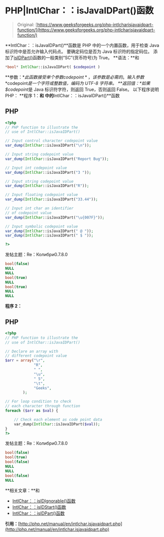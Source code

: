 # PHP|IntlChar：：isJavaIDPart()函数

> Original: [https://www.geeksforgeeks.org/php-intlcharisjavaidpart-function/](https://www.geeksforgeeks.org/php-intlcharisjavaidpart-function/)

**IntlChar：：isJavaIDPart()**函数是 PHP 中的一个内置函数，用于检查 Java 标识符中是否允许输入代码点。 要确定码位是否为 Java 标识符的指定码位。 添加了[isIDPart()](https://www.geeksforgeeks.org/php-intlcharisidpart-function/)函数的一般类别“SC”(货币符号)为 True。
**语法：**和

```php
*bool* IntlChar::isJavaIDPart( $codepoint )
```

**参数：**此函数接受单个参数*$codepoint*，该参数是必需的。 输入参数*$codepoint*是一个字符或整数值，编码为 UTF-8 字符串。
**返回值：**如果*$codepoint*是 Java 标识符字符，则返回 True，否则返回 False。
以下程序说明 PHP：
**程序 1：**和
中的**IntlChar：：isJavaIDPart()**函数

## PHP

```php
<?php
// PHP function to illustrate the
// use of IntlChar::isJavaIDPart()

// Input control character codepoint value
var_dump(IntlChar::isJavaIDPart("\n"));

// Input string codepoint value
var_dump(IntlChar::isJavaIDPart("Report Bug"));

// Input int codepoint value
var_dump(IntlChar::isJavaIDPart("3 "));

// Input string codepoint value
var_dump(IntlChar::isJavaIDPart("R"));

// Input floating codepoint value
var_dump(IntlChar::isJavaIDPart("33.44"));

// Input int char an identifier
// of codepoint value
var_dump(IntlChar::isJavaIDPart("\u{007F}"));

// Input symbolic codepoint value
var_dump(IntlChar::isJavaIDPart(" @ "));
var_dump(IntlChar::isJavaIDPart(" $ "));

?>
```

发帖主题：Re：Колибри0.7.8.0

```php
bool(false)
NULL
NULL
bool(true)
NULL
bool(true)
NULL
NULL
```

**程序 2：**

## PHP

```php
<?php
// PHP function to illustrate the
// use of IntlChar::isJavaIDPart()

// Declare an array with
// different codepoint value
$arr = array("\r",
             "R",
             " ",
             "\u",
             " 5",
             "\t",
             "Geeks",
        );

// For loop condition to check
// each character through function
foreach ($arr as $val) {

    // Check each element as code point data
    var_dump(IntlChar::isJavaIDPart($val));
}
?>
```

发帖主题：Re：Колибри0.7.8.0

```php
bool(false)
bool(true)
bool(false)
NULL
NULL
bool(false)
NULL
```

**相关文章：**和

*   [IntlChar：：isIDIgnorable()函数](https://www.geeksforgeeks.org/php-intlcharisidignorable-function/)
*   [IntlChar：：isIDStart()函数](https://www.geeksforgeeks.org/php-intlcharisidstart-function/)
*   [IntlChar：：isIDPart()函数](https://www.geeksforgeeks.org/php-intlcharisidpart-function/)

**引用：**[http://php.net/manual/en/intlchar.isjavaidpart.php](http://php.net/manual/en/intlchar.isjavaidpart.php)